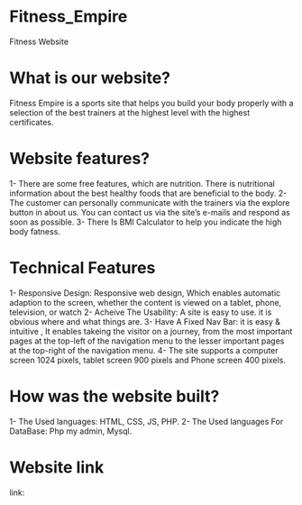 # Fitness_Empire
Fitness Website 
# What is our website?
Fitness Empire is a sports site that helps you build your body properly with a selection of the best trainers at the highest level with the highest certificates.
# Website features?
1- There are some free features, which are nutrition. There is nutritional information about the best healthy foods that are beneficial to the body.
2- The customer can personally communicate with the trainers via the explore button in about us. You can contact us via the site’s e-mails and respond as soon as possible.
3- There Is BMI Calculator to help you  indicate the  high body fatness.
# Technical Features
1- Responsive Design: Responsive web design, Which enables automatic adaption to the screen, whether the content is viewed on a tablet, phone, television, or watch
2- Acheive The  Usability: A site is  easy to use. it is obvious where and what things are.
3- Have A Fixed Nav Bar:  it is  easy & intuitive , It enables takeing the visitor on a journey, from the most important pages at the top-left of the navigation menu to the lesser important pages at the top-right of the navigation menu. 
4- The site supports a computer screen 1024 pixels, tablet screen 900 pixels and Phone screen 400 pixels.
# How was the website built?
1- The Used languages: HTML, CSS, JS, PHP.
2- The Used languages For DataBase: Php my admin, Mysql.
# Website link
link:
